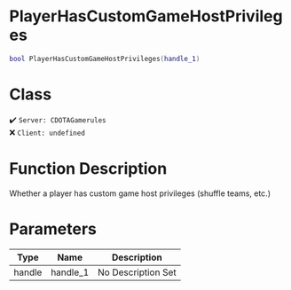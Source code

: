 # PlayerHasCustomGameHostPrivileges
```lua
bool PlayerHasCustomGameHostPrivileges(handle_1)
```
# Class
✔️ `Server: CDOTAGamerules`  
❌ `Client: undefined`  

# Function Description
Whether a player has custom game host privileges (shuffle teams, etc.)
# Parameters
Type|Name|Description
--|--|--
handle|handle_1|No Description Set
